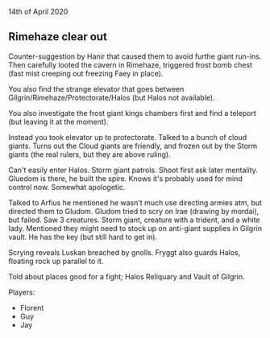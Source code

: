14th of April 2020

## Rimehaze clear out
Counter-suggestion by Hanir that caused them to avoid furthe giant run-ins. Then carefully looted the cavern in Rimehaze, triggered frost bomb chest (fast mist creeping out freezing Faey in place).

You also find the strange elevator that goes between Gilgrin/Rimehaze/Protectorate/Halos (but Halos not available).

You also investigate the frost giant kings chambers first and find a teleport (but leaving it at the moment).

Instead you took elevator up to protectorate. Talked to a bunch of cloud giants.
Turns out the Cloud giants are friendly, and frozen out by the Storm giants (the real rulers, but they are above ruling).

Can't easily enter Halos. Storm giant patrols. Shoot first ask later mentality.
Gluedom is there, he built the spire. Knows it's probably used for mind control now. Somewhat apologetic.

Talked to Arfius he mentioned he wasn't much use directing armies atm, but directed them to Gludom. Gludom tried to scry on Irae (drawing by mordai), but failed. Saw 3 creatures. Storm giant, creature with a trident, and a white lady.
Mentioned they might need to stock up on anti-giant supplies in Gilgrin vault. He has the key (but still hard to get in).

Scrying reveals Luskan breached by gnolls.
Fryggt also guards Halos, floating rock up parallel to it.

Told about places good for a fight; Halos Reliquary and Vault of Gilgrin.

Players:
- Florent
- Guy
- Jay
